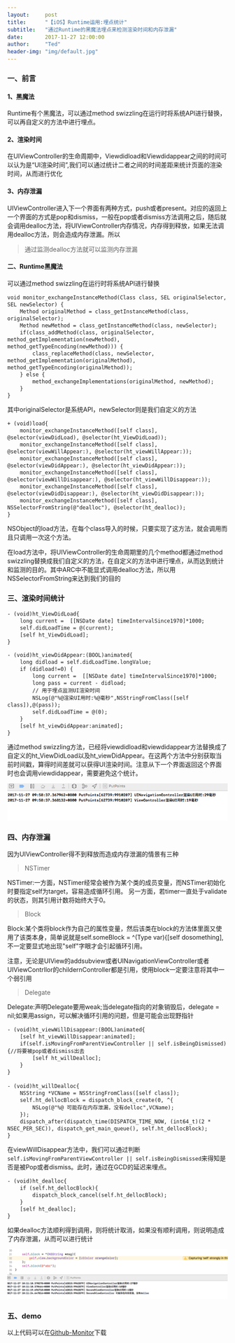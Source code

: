 ```yaml
---
layout:     post
title:      "【iOS】Runtime运用:埋点统计"
subtitle:   "通过Runtime的黑魔法埋点来检测渲染时间和内存泄漏"
date:       2017-11-27 12:00:00
author:     "Ted"
header-img: "img/default.jpg"
---
```


### 一、前言

#### 1、黑魔法

Runtime有个黑魔法，可以通过method swizzling在运行时将系统API进行替换，可以再自定义的方法中进行埋点。

#### 2、渲染时间

在UIViewController的生命周期中，Viewdidload和Viewdidappear之间的时间可以认为是“UI渲染时间”,我们可以通过统计二者之间的时间差距来统计页面的渲染时间，从而进行优化

#### 3、内存泄漏

UIViewController进入下一个界面有两种方式，push或者present。对应的返回上一个界面的方式是pop和dismiss，一般在pop或者dismiss方法调用之后，随后就会调用dealloc方法，将UIViewController内存情况，内存得到释放，如果无法调用dealloc方法，则会造成内存泄漏。所以

> 通过监测dealloc方法就可以监测内存泄漏

#### 二、Runtime黑魔法

可以通过method swizzling在运行时将系统API进行替换

```objc
void monitor_exchangeInstanceMethod(Class class, SEL originalSelector, SEL newSelector) {
    Method originalMethod = class_getInstanceMethod(class, originalSelector);
    Method newMethod = class_getInstanceMethod(class, newSelector);
    if(class_addMethod(class, originalSelector, method_getImplementation(newMethod), method_getTypeEncoding(newMethod))) {
        class_replaceMethod(class, newSelector, method_getImplementation(originalMethod), method_getTypeEncoding(originalMethod));
    } else {
        method_exchangeImplementations(originalMethod, newMethod);
    }
}
```

其中originalSelector是系统API，newSelector则是我们自定义的方法

```objc
+ (void)load{
    monitor_exchangeInstanceMethod([self class], @selector(viewDidLoad), @selector(ht_ViewDidLoad));
    monitor_exchangeInstanceMethod([self class], @selector(viewWillAppear:), @selector(ht_viewWillAppear:));
    monitor_exchangeInstanceMethod([self class], @selector(viewDidAppear:), @selector(ht_viewDidAppear:));
    monitor_exchangeInstanceMethod([self class], @selector(viewWillDisappear:), @selector(ht_viewWillDisappear:));
    monitor_exchangeInstanceMethod([self class], @selector(viewDidDisappear:), @selector(ht_viewDidDisappear:));
    monitor_exchangeInstanceMethod([self class], NSSelectorFromString(@"dealloc"), @selector(ht_dealloc));
}
```

NSObject的load方法，在每个class导入的时候，只要实现了这方法，就会调用而且只调用一次这个方法。

在load方法中，将UIViewController的生命周期里的几个method都通过method swizzling替换成我们自定义的方法，在自定义的方法中进行埋点，从而达到统计和监测的目的。其中ARC中不能显式调用dealloc方法，所以用NSSelectorFromString来达到我们的目的

### 三、渲染时间统计

```objc
- (void)ht_ViewDidLoad{
    long current =  [[NSDate date] timeIntervalSince1970]*1000;
    self.didLoadTime = @(current);
    [self ht_ViewDidLoad];
}
```

```objc
- (void)ht_viewDidAppear:(BOOL)animated{
    long didload = self.didLoadTime.longValue;
    if (didload!=0) {
        long current =  [[NSDate date] timeIntervalSince1970]*1000;
        long pass = current - didload;
        // 用于埋点监测UI渲染时间
        NSLog(@"%@渲染UI用时:%@毫秒",NSStringFromClass([self class]),@(pass));
        self.didLoadTime = @(0);
    }
    [self ht_viewDidAppear:animated];
}
```

通过method swizzling方法，已经将viewdidload和viewdidappear方法替换成了自定义的ht_ViewDidLoad以及ht_viewDidAppear。在这两个方法中分别获取当前时间戳，算得时间差就可以获得UI渲染时间。注意从下一个界面返回这个界面时也会调用viewdidappear，需要避免这个统计。

![img](/img/Simple_1/12.png)

### 四、内存泄漏

因为UIViewController得不到释放而造成内存泄漏的情景有三种

> NSTimer

NSTimer:一方面，NSTimer经常会被作为某个类的成员变量，而NSTimer初始化时要指定self为target，容易造成循环引用。 另一方面，若timer一直处于validate的状态，则其引用计数将始终大于0。

> Block

Block:某个类将block作为自己的属性变量，然后该类在block的方法体里面又使用了该类本身，简单说就是self.someBlock = ^(Type var){[self dosomething],不一定要显式地出现"self"字眼才会引起循环引用。

注意，无论是UIView的addsubview或者UINavigationViewController或者UIViewContrllor的childernController都是引用，使用block一定要注意将其中一个弱引用

> Delegate

Delegate:声明Delegate要用weak;当delegate指向的对象销毁后，delegate = nil;如果用assign，可以解决循环引用的问题，但是可能会出现野指针

```objc
- (void)ht_viewWillDisappear:(BOOL)animated{
    [self ht_viewWillDisappear:animated];
    if(self.isMovingFromParentViewController || self.isBeingDismissed){//将要被pop或者dismiss出去
        [self ht_willDealloc];
    }
}

- (void)ht_willDealloc{
    NSString *VCName = NSStringFromClass([self class]);
    self.ht_dellocBlock = dispatch_block_create(0, ^{
        NSLog(@"%@ 可能存在内存泄漏，没有delloc",VCName);
    });
    dispatch_after(dispatch_time(DISPATCH_TIME_NOW, (int64_t)(2 * NSEC_PER_SEC)), dispatch_get_main_queue(), self.ht_dellocBlock);
}
```

在viewWillDisappear方法中，我们可以通过判断`self.isMovingFromParentViewController || self.isBeingDismissed`来得知是否是被Pop或者dismiss。此时，通过在GCD的延迟来埋点。

```objc
- (void)ht_dealloc{
    if (self.ht_dellocBlock){
        dispatch_block_cancel(self.ht_dellocBlock);
    }
    [self ht_dealloc];
}
```

如果dealloc方法顺利得到调用，则将统计取消，如果没有顺利调用，则说明造成了内存泄漏，从而可以进行统计

![img](/img/Simple_1/13.png)

### 五、demo

以上代码可以在[Github-Monitor](git@github.com:helloted/MonitorMethod.git)下载